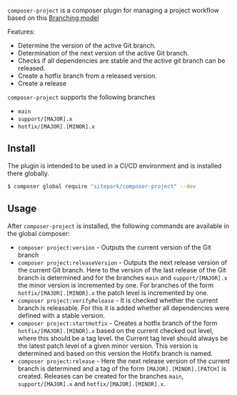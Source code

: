 `composer-project` is a composer plugin for managing a project workflow based on this [Branching model](https://sitepark.github.io/github-project-workflow/branching-model.html)

Features:

* Determine the version of the active Git branch.
* Determination of the next version of the active Git branch.
* Checks if all dependencies are stable and the active git branch can be released.
* Create a hotfix branch from a released version.
* Create a release

`composer-project` supports the following branches

* `main`
* `support/[MAJOR].x`
* `hotfix/[MAJOR].[MINOR].x`


## Install

The plugin is intended to be used in a CI/CD environment and is installed there globally.

```sh
$ composer global require "sitepark/composer-project" --dev
```

## Usage

After `composer-project` is installed, the following commands are available in the global composer:

* `composer project:version` - Outputs the current version of the Git branch
* `composer project:releaseVersion` - Outputs the next release version of the current Git branch. Here to the version of the last release of the Git branch is determined and for the branches `main` and `support/[MAJOR].x` the minor version is incremented by one. For branches of the form `hotfix/[MAJOR].[MINOR].x` the patch level is incremented by one.
* `composer project:verifyRelease` - It is checked whether the current branch is releasable. For this it is added whether all dependencies were defined with a stable version.
* `composer project:startHotfix` - Creates a hotfix branch of the form `hotfix/[MAJOR].[MINOR].x` based on the current checked out level, where this should be a tag level. the Current tag level should always be the latest patch level of a given minor version. This version is determined and based on this version the Hotifx branch is named.
* `composer project:release` - Here the next release version of the current branch is determined and a tag of the form `[MAJOR].[MINOR].[PATCH]` is created. Releases can be created for the branches `main`, `support/[MAJOR].x` and `hotfix/[MAJOR].[MINOR].x`.

